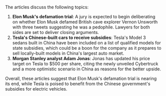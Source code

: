 The articles discuss the following topics:

1. **Elon Musk's defamation trial**: A jury is expected to begin deliberating on whether Elon Musk defamed British cave explorer Vernon Unsworth with three tweets suggesting he was a pedophile. Lawyers for both sides are set to deliver closing arguments.
2. **Tesla's Chinese-built cars to receive subsidies**: Tesla's Model 3 sedans built in China have been included on a list of qualified models for state subsidies, which could be a boon for the company as it prepares to sell locally-built models in China's largest auto market.
3. **Morgan Stanley analyst Adam Jonas**: Jonas has updated his price target on Tesla to $500 per share, citing the newly unveiled Cybertruck and a more optimistic scenario in China as reasons for the better upside.

Overall, these articles suggest that Elon Musk's defamation trial is nearing its end, while Tesla is poised to benefit from the Chinese government's subsidies for electric vehicles.